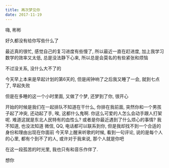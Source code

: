 ```yaml
---
title: 再次梦见你
date: 2017-11-19
---
```


嗨, 彬彬

好久都没有给你写些什么了

最近真的很忙, 感觉自己的复习进度有些慢了, 所以最近一直在赶进度, 加上我学习数学的效率又太低, 总是没法静下心来, 所以总是会莫名的有些紧张和烦恼

不过没关系, 没什么大不了的

今天早上本来是早起计划的第6天的, 但是闹钟响了之后我又睡了一会, 就到七点了, 早起失败

但是在多睡的这一个小时里面, 又做了个梦, 还梦到了你, 很开心

开始的时候是我们在一起排队不知道在干什么, 你排在我前面, 突然你和一个男孩子起了冲突, 还动起了手, 唉, 这都什么鬼啊.
你这么可爱的人怎么会动手跟人打架呢. 难道这就是东北人民特有的血性么? 或者是你最近遇到了什么烦心的事情?
我不知道, 也没法知道
微信, QQ, 电话都可以联系到你, 但是我却找不到一个合适的身份和理由出现在你面前
今天早上醒来听歌的时候, 看到一句评论, 说的是每个人的心里, 都有个到不了的人, 或许对于我来说, 那个人就是你吧

在这一段孤苦的时光里, 我也只有和音乐作伴了.

想你